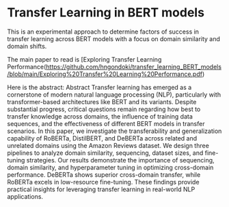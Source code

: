 # Transfer Learning in BERT models
This is an experimental approach to determine factors of success in transfer learning across BERT models with a focus on domain similarity and domain shifts.

The main paper to read is [Exploring Transfer Learning Performance(https://github.com/hngondoki/transfer_learning_BERT_models/blob/main/Exploring%20Transfer%20Learning%20Performance.pdf)

Here is the abstract:
Abstract
Transfer learning has emerged as a cornerstone of modern natural language processing (NLP), particularly with transformer-based architectures like BERT and its variants. Despite substantial progress, critical questions remain regarding how best to transfer knowledge across domains, the influence of training data sequences, and the effectiveness of different BERT models in transfer scenarios. In this paper, we investigate the transferability and generalization capability of RoBERTa, DistilBERT, and DeBERTa across related and unrelated domains using the Amazon Reviews dataset. We design three pipelines to analyze domain similarity, sequencing, dataset sizes, and fine-tuning strategies. Our results demonstrate the importance of sequencing, domain similarity, and hyperparameter tuning in optimizing cross-domain performance. DeBERTa shows superior cross-domain transfer, while RoBERTa excels in low-resource fine-tuning. These findings provide practical insights for leveraging transfer learning in real-world NLP applications.

